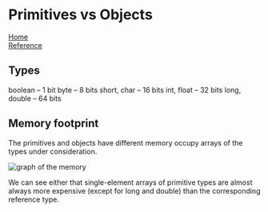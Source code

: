 # Primitives vs Objects  
[Home](./README.md)  
[Reference](https://www.baeldung.com/java-primitives-vs-objects)  

## Types
boolean – 1 bit
byte – 8 bits
short, char – 16 bits
int, float – 32 bits
long, double – 64 bits  

## Memory footprint  
The primitives and objects have different memory occupy arrays of the types under consideration.  

![graph of the memory](https://www.baeldung.com/wp-content/uploads/2018/08/plot-memory-bits.gif)  


We can see either that single-element arrays of primitive types are almost always more expensive (except for long and double) than the corresponding reference type.  

